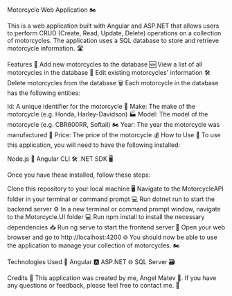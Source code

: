  Motorcycle Web Application 🏍️

This is a web application built with Angular and ASP.NET that allows users to perform CRUD (Create, Read, Update, Delete) operations on a collection of motorcycles. The application uses a SQL database to store and retrieve motorcycle information. 🛣️

 Features 🚀
Add new motorcycles to the database 🆕
View a list of all motorcycles in the database 📝
Edit existing motorcycles' information 🛠️
Delete motorcycles from the database 🗑️
Each motorcycle in the database has the following entities:

Id: A unique identifier for the motorcycle 🔢
Make: The make of the motorcycle (e.g. Honda, Harley-Davidson) 🏭
Model: The model of the motorcycle (e.g. CBR600RR, Softail) 🏍️
Year: The year the motorcycle was manufactured 📅
Price: The price of the motorcycle 💰
How to Use 📖
To use this application, you will need to have the following installed:

Node.js 🌳
Angular CLI 🛠️
.NET SDK 🖥️

Once you have these installed, follow these steps:

Clone this repository to your local machine 🖥️
Navigate to the MotorcycleAPI folder in your terminal or command prompt 💻
Run dotnet run to start the backend server ⚙️
In a new terminal or command prompt window, navigate to the Motorcycle.UI folder 💻
Run npm install to install the necessary dependencies 📥
Run ng serve to start the frontend server 🚀
Open your web browser and go to http://localhost:4200 🌐
You should now be able to use the application to manage your collection of motorcycles. 🏍️

Technologies Used 🔧
Angular 🅰️
ASP.NET 🌐
SQL Server 🗃️

Credits 🙏
This application was created by me, Angel Matev 👤. If you have any questions or feedback, please feel free to contact me. 📩